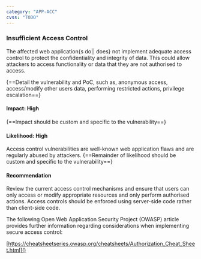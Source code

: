 ```yaml
---
category: "APP-ACC"
cvss: "TODO"
---
```

### Insufficient Access Control
The affected web application{s do|| does} not implement adequate access control to protect the confidentiality and integrity of data. This could allow attackers to access functionality or data that they are not authorised to access.

{==Detail the vulnerability and PoC, such as, anonymous access, access/modify other users data, performing restricted actions, privilege escalation==}
#### Impact: High
{==Impact should be custom and specific to the vulnerability==}
#### Likelihood: High
Access control vulnerabilities are well-known web application flaws and are regularly abused by attackers. {==Remainder of likelihood should be custom and specific to the vulnerability==}
#### Recommendation
Review the current access control mechanisms and ensure that users can only access or modify appropriate resources and only perform authorised actions. Access controls should be enforced using server-side code rather than client-side code.

The following Open Web Application Security Project (OWASP) article provides further information regarding considerations when implementing secure access control:

[https://cheatsheetseries.owasp.org/cheatsheets/Authorization_Cheat_Sheet.html]()
